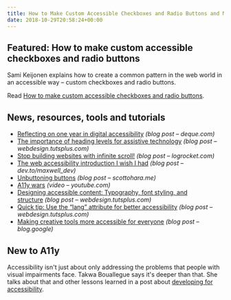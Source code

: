 ```yaml
---
title: How to Make Custom Accessible Checkboxes and Radio Buttons and More
date: 2018-10-29T20:58:24+00:00
---
```


## Featured: How to make custom accessible checkboxes and radio buttons

Sami Keijonen explains how to create a common pattern in the web world in an accessible way – custom checkboxes and radio buttons.

Read [How to make custom accessible checkboxes and radio buttons](https://webdesign.tutsplus.com/tutorials/how-to-make-custom-accessible-checkboxes-and-radio-buttons--cms-32074).

## News, resources, tools and tutorials

* [Reflecting on one year in digital accessibility](https://www.deque.com/blog/one-year-in-digital-accessibility/) _(blog post – deque.com)_
* [The importance of heading levels for assistive technology](https://webdesign.tutsplus.com/articles/the-importance-of-heading-levels-for-assistive-technology--cms-31753) _(blog post – webdesign.tutsplus.com)_
* [Stop building websites with infinite scroll!](https://logrocket.com/blog/infinite-scroll/) _(blog post – logrocket.com)_
* [The web accessibility introduction I wish I had](https://dev.to/maxwell_dev/the-web-accessibility-introduction-i-wish-i-had-4ope) _(blog post – dev.to/maxwell\_dev)_
* [Unbuttoning buttons](https://www.scottohara.me/blog/2018/10/03/unbutton-buttons.html) _(blog post – scottohara.me)_
* [A11y wars](https://www.youtube.com/watch?v=H0VSwJPdx4M) _(video – youtube.com)_
* [Designing accessible content: Typography, font styling, and structure](https://webdesign.tutsplus.com/articles/designing-accessible-content-typography-font-styling-and-structure--cms-31934) _(blog post – webdesign.tutsplus.com)_
* [Quick tip: Use the “lang” attribute for better accessibility](https://webdesign.tutsplus.com/tutorials/use-the-lang-attribute-for-better-accessibility--cms-31961) _(blog post – webdesign.tutsplus.com)_
* [Making creative tools more accessible for everyone](https://www.blog.google/outreach-initiatives/accessibility/making-creative-tools-more-accessible-everyone/) _(blog post – blog.google)_

## New to A11y

Accessibility isn't just about only addressing the problems that people with visual impairments face. Takwa Bouallegue says it's deeper than that. She talks about that and other lessons learned in a post about [developing for accessibility](https://medium.com/parksideinteractive/developing-for-accessibility-d14d50e18f70).